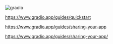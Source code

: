 
![gradio](https://www.gradio.app/_app/immutable/assets/gradio.26ec459c.svg)

https://www.gradio.app/guides/quickstart

https://www.gradio.app/guides/sharing-your-app

<https://www.gradio.app/guides/sharing-your-app/>

